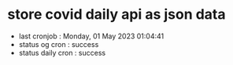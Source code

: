 # store covid daily api as json data

- last cronjob : Monday, 01 May 2023 01:04:41
- status og cron : success
- status daily cron : success
      
      